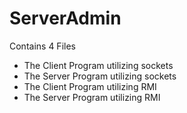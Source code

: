 # ServerAdmin
Contains 4 Files
- The Client Program utilizing sockets
- The Server Program utilizing sockets
- The Client Program utilizing RMI
- The Server Program utilizing RMI
